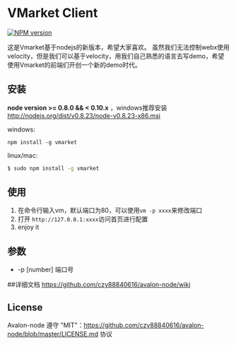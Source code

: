 # VMarket Client
[![NPM version](https://badge.fury.io/js/vmarket.png)](http://badge.fury.io/js/vmarket)

这是Vmarket基于nodejs的新版本，希望大家喜欢。
虽然我们无法控制webx使用velocity，但是我们可以基于velocity，用我们自己熟悉的语言去写demo，希望使用Vmarket的前端们开创一个新的demo时代。

## 安装
**node version >= 0.8.0 && < 0.10.x** ，windows推荐安装 http://nodejs.org/dist/v0.8.23/node-v0.8.23-x86.msi

windows:
```
npm install -g vmarket
```
linux/mac:
```bash
$ sudo npm install -g vmarket
```

## 使用
1. 在命令行输入vm，默认端口为80，可以使用```vm -p xxxx```来修改端口
2. 打开 ```http://127.0.0.1:xxxx```访问首页进行配置
3. enjoy it

## 参数

 * -p [number] 端口号

##详细文档
https://github.com/czy88840616/avalon-node/wiki

## License
Avalon-node 遵守 "MIT"：https://github.com/czy88840616/avalon-node/blob/master/LICENSE.md 协议
